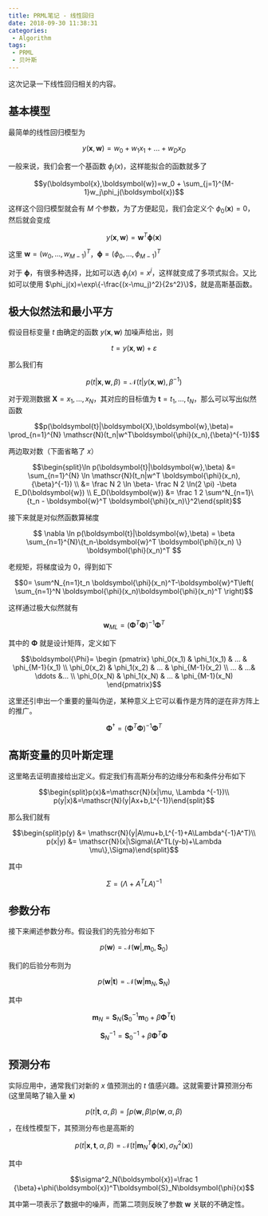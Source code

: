```yaml
---
title: PRML笔记 - 线性回归
date: 2018-09-30 11:38:31
categories:
 - Algorithm
tags:
 - PRML
 - 贝叶斯
---
```


这次记录一下线性回归相关的内容。

<!--more-->

## 基本模型

最简单的线性回归模型为

$$y(\boldsymbol{x},\boldsymbol{w})=w_0 +w_1x_1+...+w_Dx_D$$

一般来说，我们会套一个基函数 $\phi_j(x)$，这样能拟合的函数就多了

$$y(\boldsymbol{x},\boldsymbol{w})=w_0 + \sum_{j=1}^{M-1}w_j\phi_j(\boldsymbol{x})$$

这样这个回归模型就会有 $M$ 个参数，为了方便起见，我们会定义个 $\phi_0(\boldsymbol{x})=0$，然后就会变成

$$y(\boldsymbol{x},\boldsymbol{w})=\boldsymbol{w}^T \boldsymbol{\phi}(\mathbf{x})$$

这里 $\boldsymbol{w}=(w_0,...,w_{M-1})^T$，$\boldsymbol{\phi}=(\phi_0,...,\phi_{M-1})^T$

对于 $\boldsymbol{\phi}$，有很多种选择，比如可以选 $\phi_j(x)=x^j$，这样就变成了多项式拟合。又比如可以使用 $\phi_j(x)=\exp\{-\frac{(x-\mu_j)^2}{2s^2}\}$，就是高斯基函数。

## 极大似然法和最小平方

假设目标变量 $t$ 由确定的函数 $y(\boldsymbol{x},\boldsymbol{w})$ 加噪声给出，则

$$t=y(\boldsymbol{x},\boldsymbol{w})+\varepsilon$$

那么我们有

$$p(t|\boldsymbol{x},\boldsymbol{w},\beta)=\mathscr{N}(t|y(\boldsymbol{x},\boldsymbol{w}), {\beta}^{-1})$$

对于观测数据 $\boldsymbol{X}={x_1,...,x_N}$，其对应的目标值为 $\boldsymbol{t}={t_1,...,t_N}$，那么可以写出似然函数

$$p(\boldsymbol{t}|\boldsymbol{X},\boldsymbol{w},\beta)= \prod_{n=1}^{N} \mathscr{N}(t_n|w^T\boldsymbol{\phi}(x_n),{\beta}^{-1})$$

两边取对数（下面省略了 $x$）

$$\begin{split}\ln p(\boldsymbol{t}|\boldsymbol{w},\beta) &= \sum_{n=1}^{N} \ln \mathscr{N}(t_n|w^T \boldsymbol{\phi}(x_n),{\beta}^{-1}) \\
&= \frac N 2 \ln \beta- \frac N 2 \ln(2 \pi) -\beta E_D(\boldsymbol{w}) \\
E_D(\boldsymbol{w}) &= \frac 1 2 \sum^N_{n=1}\{t_n - \boldsymbol{w}^T \boldsymbol{\phi}(x_n)\}^2\end{split}$$

接下来就是对似然函数算梯度

$$ \nabla \ln p(\boldsymbol{t}|\boldsymbol{w},\beta) = \beta \sum_{n=1}^{N}\{t_n-\boldsymbol{w}^T \boldsymbol{\phi}(x_n) \} \boldsymbol{\phi}(x_n)^T $$

老规矩，将梯度设为 0，得到如下

$$0= \sum^N_{n=1}t_n \boldsymbol{\phi}(x_n)^T-\boldsymbol{w}^T\left(  \sum_{n=1}^N \boldsymbol{\phi}(x_n)\boldsymbol{\phi}(x_n)^T \right)$$

这样通过极大似然就有

$$\boldsymbol{w}_{ML}=(\boldsymbol{\Phi}^T\boldsymbol{\Phi})^{-1}\boldsymbol{\Phi}^T$$

其中的 $\boldsymbol{\Phi}$ 就是设计矩阵，定义如下

$$\boldsymbol{\Phi}= \begin {pmatrix} 
\phi_0(x_1) & \phi_1(x_1) & ... & \phi_{M-1}(x_1) \\
\phi_0(x_2) & \phi_1(x_2) & ... & \phi_{M-1}(x_2) \\
... & ...& \ddots &... \\
\phi_0(x_N) & \phi_1(x_N) & ... & \phi_{M-1}(x_N)
 \end{pmatrix}$$
 
 这里还引申出一个重要的量叫伪逆，某种意义上它可以看作是方阵的逆在非方阵上的推广。
 
 $$ \boldsymbol{\Phi}^{\dagger}=(\boldsymbol{\Phi}^T\boldsymbol{\Phi})^{-1}\boldsymbol{\Phi}^T $$

## 高斯变量的贝叶斯定理

这里略去证明直接给出定义。假定我们有高斯分布的边缘分布和条件分布如下

$$\begin{split}p(x)&=\mathscr{N}(x|\mu, \Lambda ^{-1})\\
p(y|x)&=\mathscr{N}(y|Ax+b,L^{-1})\end{split}$$

那么我们就有

$$\begin{split}p(y) &= \mathscr{N}(y|A\mu+b,L^{-1}+A\Lambda^{-1}A^T)\\
p(x|y) &= \mathscr{N}(x|\Sigma\{A^TL(y-b)+\Lambda \mu\},\Sigma)\end{split}$$

其中

$$\Sigma = (\Lambda+A^TLA)^{-1}$$

## 参数分布

接下来阐述参数分布。假设我们的先验分布如下

$$p(\boldsymbol{w})=\mathscr{N}(\boldsymbol{w}|,\boldsymbol{m}_0,\boldsymbol{S}_0)$$

我们的后验分布则为

$$p(\boldsymbol{w}|\boldsymbol{t})=\mathscr{N}(\boldsymbol{w}|\boldsymbol{m}_N,\boldsymbol{S}_N)$$

其中

$$\boldsymbol{m}_N=\boldsymbol{S}_N({\boldsymbol{S}_0}^{-1}\boldsymbol{m}_0+\beta \boldsymbol{\Phi}^T\boldsymbol{t})$$

$$\boldsymbol{S}_N^{-1}=\boldsymbol{S}_0^{-1}+\beta\boldsymbol{\Phi}^T\boldsymbol{\Phi}$$

## 预测分布

实际应用中，通常我们对新的 $x$ 值预测出的 $t$ 值感兴趣。这就需要计算预测分布(这里简略了输入量 $\boldsymbol{x}$)

$$p(t|\boldsymbol{t},\alpha,\beta)=\int p(\boldsymbol{w},\beta)p(\boldsymbol{w},\alpha, \beta)$$

，在线性模型下，其预测分布也是高斯的

$$p(t|\boldsymbol{x},\boldsymbol{t},\alpha,\beta) = \mathscr{N}(t|\boldsymbol{m}_N^T \boldsymbol{\phi}(\boldsymbol{x}), \sigma^2_N(\boldsymbol{x}))$$

其中

$$\sigma^2_N(\boldsymbol{x})=\frac 1 {\beta}+\phi(\boldsymbol{x})^T\boldsymbol{S}_N\boldsymbol{\phi}(x)$$

其中第一项表示了数据中的噪声，而第二项则反映了参数 $\boldsymbol{w}$ 关联的不确定性。

